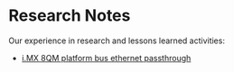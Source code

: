 <!--
    Copyright 2022-2024 TII (SSRC) and the Ghaf contributors
    SPDX-License-Identifier: CC-BY-SA-4.0
-->

# Research Notes

Our experience in research and lessons learned activities:

* [i.MX 8QM platform bus ethernet passthrough](passthrough/ethernet.md)
